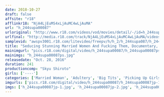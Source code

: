 ```yaml
---
date: 2018-10-27
draft: false
affsite: "r18"
afflinkr18: "NjA4LjEuMS4xLjAuMC4wLjAuMA"
url: "h_244supa00087"
urloriginal: "http://www.r18.com/videos/vod/movies/detail/-/id=h_244supa00087"
urlfinal: "http://media.r18.com/track/NjA4LjEuMS4xLjAuMC4wLjAuMA/videos/vod/movies/detail/-/id=h_244supa00087"
samplevid: "awspv3001.r18.com/litevideo/freepv/h/h_2/h_244supa087/h_244supa087_dmb_w.mp4"
title: "Seducing Stunning Married Women And Fucking Them, Documentary, 4 Hours. SUPER BEST"
mainimgurl: "pics.r18.com/digital/video/h_244supa00087/h_244supa00087ps.jpg"
mainimgs: "h_244supa00087ps.jpg"
releasedate: "Oct. 28, 2016"
duration: 241
productioncomp: "Skyu Shiroto"
girls: ['----']
categories: ['Married Woman', 'Adultery', 'Big Tits', 'Picking Up Girls', 'Amateur', 'Compilation', 'Over 4 Hours', 'Hi-Def']
imgurls: ['pics.r18.com/digital/video/h_244supa00087/h_244supa00087jp-1.jpg', 'pics.r18.com/digital/video/h_244supa00087/h_244supa00087jp-2.jpg', 'pics.r18.com/digital/video/h_244supa00087/h_244supa00087jp-3.jpg', 'pics.r18.com/digital/video/h_244supa00087/h_244supa00087jp-4.jpg', 'pics.r18.com/digital/video/h_244supa00087/h_244supa00087jp-5.jpg', 'pics.r18.com/digital/video/h_244supa00087/h_244supa00087jp-6.jpg', 'pics.r18.com/digital/video/h_244supa00087/h_244supa00087jp-7.jpg', 'pics.r18.com/digital/video/h_244supa00087/h_244supa00087jp-8.jpg', 'pics.r18.com/digital/video/h_244supa00087/h_244supa00087jp-9.jpg', 'pics.r18.com/digital/video/h_244supa00087/h_244supa00087jp-10.jpg', 'pics.r18.com/digital/video/h_244supa00087/h_244supa00087jp-11.jpg', 'pics.r18.com/digital/video/h_244supa00087/h_244supa00087jp-12.jpg', 'pics.r18.com/digital/video/h_244supa00087/h_244supa00087jp-13.jpg', 'pics.r18.com/digital/video/h_244supa00087/h_244supa00087jp-14.jpg', 'pics.r18.com/digital/video/h_244supa00087/h_244supa00087jp-15.jpg', 'pics.r18.com/digital/video/h_244supa00087/h_244supa00087jp-16.jpg', 'pics.r18.com/digital/video/h_244supa00087/h_244supa00087jp-17.jpg', 'pics.r18.com/digital/video/h_244supa00087/h_244supa00087jp-18.jpg', 'pics.r18.com/digital/video/h_244supa00087/h_244supa00087jp-19.jpg', 'pics.r18.com/digital/video/h_244supa00087/h_244supa00087jp-20.jpg']
imgs: ['h_244supa00087jp-1.jpg', 'h_244supa00087jp-2.jpg', 'h_244supa00087jp-3.jpg', 'h_244supa00087jp-4.jpg', 'h_244supa00087jp-5.jpg', 'h_244supa00087jp-6.jpg', 'h_244supa00087jp-7.jpg', 'h_244supa00087jp-8.jpg', 'h_244supa00087jp-9.jpg', 'h_244supa00087jp-10.jpg', 'h_244supa00087jp-11.jpg', 'h_244supa00087jp-12.jpg', 'h_244supa00087jp-13.jpg', 'h_244supa00087jp-14.jpg', 'h_244supa00087jp-15.jpg', 'h_244supa00087jp-16.jpg', 'h_244supa00087jp-17.jpg', 'h_244supa00087jp-18.jpg', 'h_244supa00087jp-19.jpg', 'h_244supa00087jp-20.jpg']
---
```

